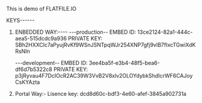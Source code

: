 This is demo of FLATFILE.IO

KEYS------

1. ENBEDDED WAY:----
   ---production--
   EMBED ID: 13ce2124-82a1-444c-aea5-515dcdc9a936
   PRIVATE KEY: SBh2HXXClc7aPyujRvKf9WSnJSNTpqWJr254XNP7gfj9vlB7fIxcTGwiXdKRsNIn

   ---development--
   EMBED ID: 3ee4ba5f-e3b4-48f5-bea6-df6d7b5322c8
   PRIVATE KEY: p3jRyvau4F7DcIOcR2AC39W3VvB2V8xlv2OLOYdybkShdIcrWF6CAJoyCsKYAzta

2. Portal Way:-
   Lisence key:
   dcd8d60c-bdf3-4e60-afef-3845a902731a

